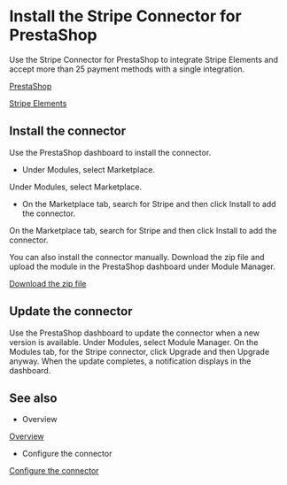 # Install the Stripe Connector for PrestaShop

Use the Stripe Connector for PrestaShop to integrate Stripe Elements and accept more than 25 payment methods with a single integration.

[PrestaShop](https://www.prestashop.com/en)

[Stripe Elements](/payments/elements)

## Install the connector

Use the PrestaShop dashboard to install the connector.

- Under Modules, select Marketplace.

Under Modules, select Marketplace.

- On the Marketplace tab, search for Stripe and then click Install to add the connector.

On the Marketplace tab, search for Stripe and then click Install to add the connector.

You can also install the connector manually. Download the zip file and upload the module in the PrestaShop dashboard under Module Manager.

[Download the zip file](https://addons.prestashop.com/en/payment-card-wallet/24922-stripe-official-sca-ready.html)

## Update the connector

Use the PrestaShop dashboard to update the connector when a new version is available. Under Modules, select Module Manager. On the Modules tab, for the Stripe connector, click Upgrade and then Upgrade anyway. When the update completes, a notification displays in the dashboard.

## See also

- Overview

[Overview](/connectors/prestashop)

- Configure the connector

[Configure the connector](/connectors/prestashop/configuration)
